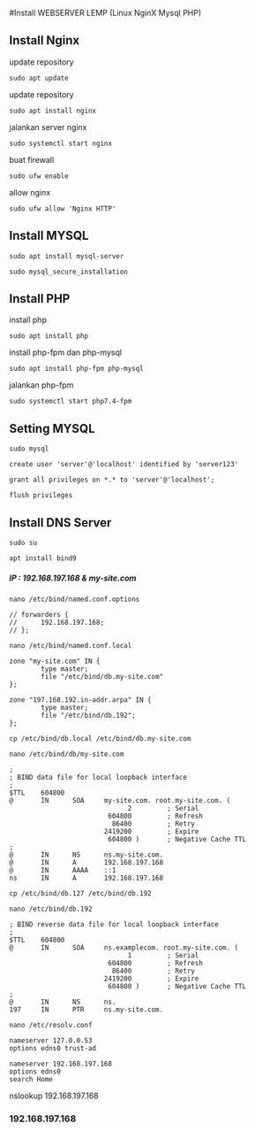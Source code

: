 #Install WEBSERVER LEMP (Linux NginX Mysql PHP)

## Install Nginx    

update repository
```
sudo apt update
```

update repository
```
sudo apt install nginx
```

jalankan server nginx
```
sudo systemctl start nginx
```

buat firewall
```
sudo ufw enable
```

allow nginx
```
sudo ufw allow 'Nginx HTTP'
```

## Install MYSQL
```
sudo apt install mysql-server
```
```
sudo mysql_secure_installation
```

## Install PHP
install php
```
sudo apt install php
```

install php-fpm dan php-mysql

```
sudo apt install php-fpm php-mysql
```

jalankan php-fpm
```
sudo systemctl start php7.4-fpm
```

## Setting MYSQL
```
sudo mysql
```

```
create user 'server'@'localhost' identified by 'server123'
```

```
grant all privileges on *.* to 'server'@'localhost';
```

```
flush privileges
```


## Install DNS Server
```
sudo su
```

```
apt install bind9
```

##### IP : 192.168.197.168 & my-site.com

```
nano /etc/bind/named.conf.options
```

```
// forwarders {
//      192.168.197.168;
// };
```


```
nano /etc/bind/named.conf.local
```

```
zone "my-site.com" IN {
        type master;
        file "/etc/bind/db.my-site.com"
};

zone "197.168.192.in-addr.arpa" IN { 
        type master;
        file "/etc/bind/db.192";
};
```

```
cp /etc/bind/db.local /etc/bind/db.my-site.com
```

```
nano /etc/bind/db/my-site.com
```

```
;
; BIND data file for local loopback interface
;
$TTL    604800
@       IN      SOA     my-site.com. root.my-site.com. (
                              2         ; Serial
                         604800         ; Refresh
                          86400         ; Retry
                        2419200         ; Expire
                         604800 )       ; Negative Cache TTL
;
@       IN      NS      ns.my-site.com.
@       IN      A       192.168.197.168
@       IN      AAAA    ::1
ns      IN      A       192.168.197.168
```

```
cp /etc/bind/db.127 /etc/bind/db.192
```

```
nano /etc/bind/db.192
```

```
; BIND reverse data file for local loopback interface
;
$TTL    604800
@       IN      SOA     ns.examplecom. root.my-site.com. (
                              1         ; Serial
                         604800         ; Refresh
                          86400         ; Retry
                        2419200         ; Expire
                         604800 )       ; Negative Cache TTL
;
@       IN      NS      ns.
197     IN      PTR     ns.my-site.com.
```

```
nano /etc/resolv.conf
```

```
nameserver 127.0.0.53
options edns0 trust-ad
```

```
nameserver 192.168.197.168
options edns0         
search Home
```

nslookup 192.168.197.168




### 192.168.197.168
